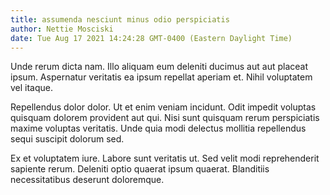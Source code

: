 ```yaml
---
title: assumenda nesciunt minus odio perspiciatis
author: Nettie Mosciski
date: Tue Aug 17 2021 14:24:28 GMT-0400 (Eastern Daylight Time)
---
```

Unde rerum dicta nam. Illo aliquam eum deleniti ducimus aut aut placeat ipsum. Aspernatur veritatis ea ipsum repellat aperiam et. Nihil voluptatem vel itaque.

 Repellendus dolor dolor. Ut et enim veniam incidunt. Odit impedit voluptas quisquam dolorem provident aut qui. Nisi sunt quisquam rerum perspiciatis maxime voluptas veritatis. Unde quia modi delectus mollitia repellendus sequi suscipit dolorum sed.

 Ex et voluptatem iure. Labore sunt veritatis ut. Sed velit modi reprehenderit sapiente rerum. Deleniti optio quaerat ipsum quaerat. Blanditiis necessitatibus deserunt doloremque.